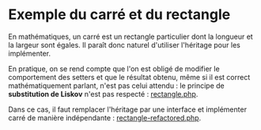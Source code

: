 # Exemple du carré et du rectangle

En mathématiques, un carré est un rectangle particulier dont la longueur et la largeur sont égales. Il paraît donc naturel d'utiliser l'héritage pour les implémenter.

En pratique, on se rend compte que l'on est obligé de modifier le comportement des setters et que le résultat obtenu, même si il est correct mathématiquement parlant, n'est pas celui attendu : le principe de **substitution de Liskov** n'est pas respecté : [rectangle.php](rectangle.php).

Dans ce cas, il faut remplacer l'héritage par une interface et implémenter carré de manière indépendante : [rectangle-refactored.php](rectangle-refactored.php).